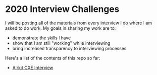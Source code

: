 # 2020 Interview Challenges
I will be posting all of the materials from every interview I do where I am asked to do work. My goals in sharing my work are to:

* demonstrate the skills I have
* show that I am still "working" while interviewing
* bring increased transparency to interviewing processes

Here's a list of the contents of this repo so far:

* [Airkit CXE Interview](https://github.com/traintestbritt/2020_interview_challenges/blob/master/airkit_cxe_interview/README.md)
